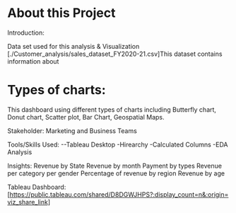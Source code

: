 # About this Project
Introduction:

Data set used for this analysis & Visualization    [./Customer_analysis/sales_dataset_FY2020-21.csv]This dataset contains information about 

# Types of charts:
This dashboard using different types of charts including 
    Butterfly chart, 
    Donut chart, 
    Scatter plot,
    Bar Chart,
    Geospatial Maps.
    
Stakeholder:
Marketing and Business Teams

Tools/Skills Used:
--Tableau Desktop
-Hirearchy
-Calculated Columns
-EDA Analysis

Insights:
    Revenue by State
    Revenue by month
    Payment by types
    Revenue per category per gender 
    Percentage of revenue by region
    Revenue by age 

Tableau Dashboard: [https://public.tableau.com/shared/D8DGWJHPS?:display_count=n&:origin=viz_share_link]
